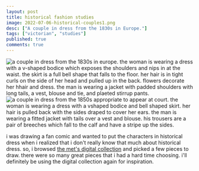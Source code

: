 ```yaml
---
layout: post
title: historical fashion studies
image: 2022-07-06-historical-couples1.png
desc: ["A couple in dress from the 1830s in Europe."]
tags: ["victorian", "studies"]
published: true
comments: true
---
```


![a couple in dress from the 1830s in europe. the woman is wearing a dress with a v-shaped bodice which exposes the shoulders and nips in at the waist. the skirt is a full bell shape that falls to the floor. her hair is in tight curls on the side of her head and pulled up in the back. flowers decorate her hhair and dress. the man is wearing a jacket with padded shoulders with long tails, a vest, blouse and tie, and plaeted stirrup pants.](http://www.icefairy.net/artlog/2022-07-06-historical-couples1.png)
![a couple in dress from the 1850s appropriate to appear at court. the woman is wearing a dress with a vshaped bodice and bell shaped skirt. her hair is pulled back with the sides draped to cover her ears. the man is wearing a fitted jacket with tails over a vest and blouse. his trousers are a pair of breeches which fall to the calf and have a stripe up the sides.](http://www.icefairy.net/artlog/2022-07-06-historical-couples2.png)

i was drawing a fan comic and wanted to put the characters in historical dress when i realized that i don't really know that much about historical dress. so, i browsed [the met's digital collection](https://www.metmuseum.org/art/the-collection) and picked a few pieces to draw. there were so many great pieces that i had a hard time choosing. i'll definitely be using the digital collection again for inspiration.
